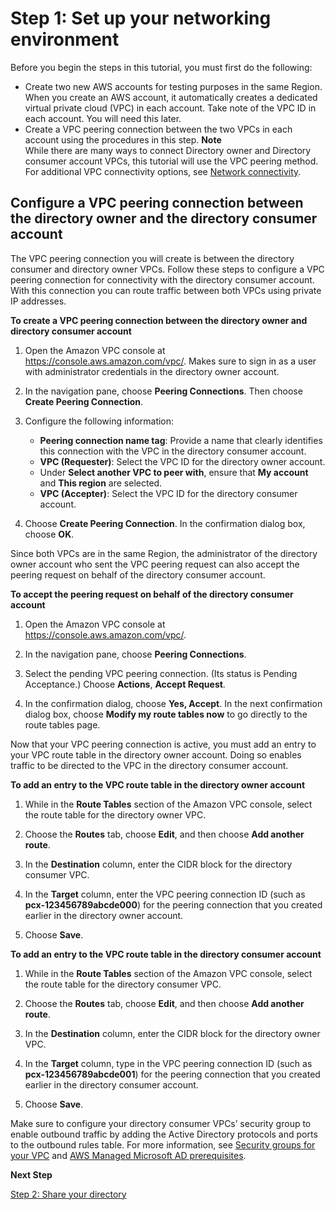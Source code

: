 # Step 1: Set up your networking environment<a name="step1_setup_networking"></a>

Before you begin the steps in this tutorial, you must first do the following:
+ Create two new AWS accounts for testing purposes in the same Region\. When you create an AWS account, it automatically creates a dedicated virtual private cloud \(VPC\) in each account\. Take note of the VPC ID in each account\. You will need this later\.
+ Create a VPC peering connection between the two VPCs in each account using the procedures in this step\. 
**Note**  
While there are many ways to connect Directory owner and Directory consumer account VPCs, this tutorial will use the VPC peering method\. For additional VPC connectivity options, see [Network connectivity](ms_ad_directory_sharing_key_concepts.md#network_connectivity)\.

## Configure a VPC peering connection between the directory owner and the directory consumer account<a name="step1_configure_owner_account_vpc"></a>

The VPC peering connection you will create is between the directory consumer and directory owner VPCs\. Follow these steps to configure a VPC peering connection for connectivity with the directory consumer account\. With this connection you can route traffic between both VPCs using private IP addresses\.

**To create a VPC peering connection between the directory owner and directory consumer account**

1. Open the Amazon VPC console at [https://console\.aws\.amazon\.com/vpc/](https://console.aws.amazon.com/vpc/)\. Makes sure to sign in as a user with administrator credentials in the directory owner account\.

1. In the navigation pane, choose **Peering Connections**\. Then choose **Create Peering Connection**\.

1. Configure the following information:
   + **Peering connection name tag**: Provide a name that clearly identifies this connection with the VPC in the directory consumer account\. 
   + **VPC \(Requester\)**: Select the VPC ID for the directory owner account\. 
   + Under **Select another VPC to peer with**, ensure that **My account** and **This region** are selected\.
   + **VPC \(Accepter\)**: Select the VPC ID for the directory consumer account\. 

1. Choose **Create Peering Connection**\. In the confirmation dialog box, choose **OK**\.

Since both VPCs are in the same Region, the administrator of the directory owner account who sent the VPC peering request can also accept the peering request on behalf of the directory consumer account\.

**To accept the peering request on behalf of the directory consumer account**

1. Open the Amazon VPC console at [https://console\.aws\.amazon\.com/vpc/](https://console.aws.amazon.com/vpc/)\. 

1. In the navigation pane, choose **Peering Connections**\.

1. Select the pending VPC peering connection\. \(Its status is Pending Acceptance\.\) Choose **Actions**, **Accept Request**\.

1. In the confirmation dialog, choose **Yes, Accept**\. In the next confirmation dialog box, choose **Modify my route tables now** to go directly to the route tables page\.

Now that your VPC peering connection is active, you must add an entry to your VPC route table in the directory owner account\. Doing so enables traffic to be directed to the VPC in the directory consumer account\.

**To add an entry to the VPC route table in the directory owner account**

1. While in the **Route Tables** section of the Amazon VPC console, select the route table for the directory owner VPC\.

1. Choose the **Routes** tab, choose **Edit**, and then choose **Add another route**\.

1. In the **Destination** column, enter the CIDR block for the directory consumer VPC\.

1. In the **Target** column, enter the VPC peering connection ID \(such as **pcx\-123456789abcde000**\) for the peering connection that you created earlier in the directory owner account\.

1. Choose **Save**\.

**To add an entry to the VPC route table in the directory consumer account**

1. While in the **Route Tables** section of the Amazon VPC console, select the route table for the directory consumer VPC\.

1. Choose the **Routes** tab, choose **Edit**, and then choose **Add another route**\.

1. In the **Destination** column, enter the CIDR block for the directory owner VPC\.

1. In the **Target** column, type in the VPC peering connection ID \(such as **pcx\-123456789abcde001**\) for the peering connection that you created earlier in the directory consumer account\.

1. Choose **Save**\.

Make sure to configure your directory consumer VPCs’ security group to enable outbound traffic by adding the Active Directory protocols and ports to the outbound rules table\. For more information, see [Security groups for your VPC](https://docs.aws.amazon.com/vpc/latest/userguide/VPC_SecurityGroups.html) and [AWS Managed Microsoft AD prerequisites](https://docs.aws.amazon.com/directoryservice/latest/admin-guide/ms_ad_getting_started_prereqs.html)\.

**Next Step**

[Step 2: Share your directory](step2_share_directory.md)